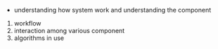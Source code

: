 - understanding how system work and understanding the component

1. workflow 
2. interaction among various component
3. algorithms in use
